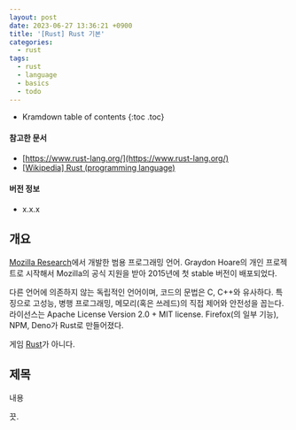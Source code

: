 ```yaml
---
layout: post
date: 2023-06-27 13:36:21 +0900
title: '[Rust] Rust 기본'
categories:
  - rust
tags:
  - rust
  - language
  - basics
  - todo
---
```


* Kramdown table of contents
{:toc .toc}

#### 참고한 문서

- [https://www.rust-lang.org/](https://www.rust-lang.org/)
- [\[Wikipedia\] Rust (programming language)](https://en.wikipedia.org/wiki/Rust_(programming_language))

#### 버전 정보

- x.x.x


## 개요

[Mozilla Research](https://research.mozilla.org/)에서 개발한 범용 프로그래밍 언어. Graydon Hoare의 개인 프로젝트로 시작해서 Mozilla의 공식 지원을 받아 2015년에 첫 stable 버전이 배포되었다.

다른 언어에 의존하지 않는 독립적인 언어이며, 코드의 문법은 C, C++와 유사하다. 특징으로 고성능, 병행 프로그래밍, 메모리(혹은 쓰레드)의 직접 제어와 안전성을 꼽는다. 라이선스는 Apache License Version 2.0 + MIT license. Firefox(의 일부 기능), NPM, Deno가 Rust로 만들어졌다.

게임 [Rust](https://store.steampowered.com/app/252490/Rust/)가 아니다.


## 제목

내용

끗.
